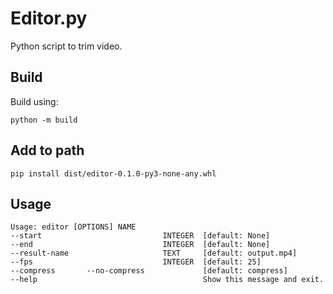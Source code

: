 # Editor.py
Python script to trim video. 

## Build
Build using:

```
python -m build
```

## Add to path

```
pip install dist/editor-0.1.0-py3-none-any.whl
```

## Usage
```
Usage: editor [OPTIONS] NAME
--start                           INTEGER  [default: None]
--end                             INTEGER  [default: None] 
--result-name                     TEXT     [default: output.mp4]  
--fps                             INTEGER  [default: 25]    
--compress       --no-compress             [default: compress]  
--help                                     Show this message and exit. 
```